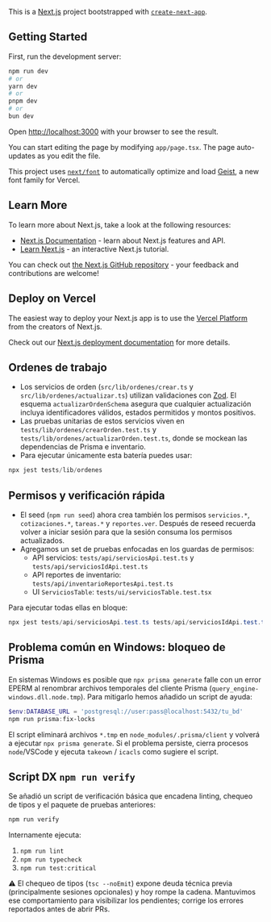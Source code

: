 This is a [Next.js](https://nextjs.org) project bootstrapped with [`create-next-app`](https://nextjs.org/docs/app/api-reference/cli/create-next-app).

## Getting Started

First, run the development server:

```bash
npm run dev
# or
yarn dev
# or
pnpm dev
# or
bun dev
```

Open [http://localhost:3000](http://localhost:3000) with your browser to see the result.

You can start editing the page by modifying `app/page.tsx`. The page auto-updates as you edit the file.

This project uses [`next/font`](https://nextjs.org/docs/app/building-your-application/optimizing/fonts) to automatically optimize and load [Geist](https://vercel.com/font), a new font family for Vercel.

## Learn More

To learn more about Next.js, take a look at the following resources:

- [Next.js Documentation](https://nextjs.org/docs) - learn about Next.js features and API.
- [Learn Next.js](https://nextjs.org/learn) - an interactive Next.js tutorial.

You can check out [the Next.js GitHub repository](https://github.com/vercel/next.js) - your feedback and contributions are welcome!

## Deploy on Vercel

The easiest way to deploy your Next.js app is to use the [Vercel Platform](https://vercel.com/new?utm_medium=default-template&filter=next.js&utm_source=create-next-app&utm_campaign=create-next-app-readme) from the creators of Next.js.

Check out our [Next.js deployment documentation](https://nextjs.org/docs/app/building-your-application/deploying) for more details.

## Ordenes de trabajo

- Los servicios de orden (`src/lib/ordenes/crear.ts` y `src/lib/ordenes/actualizar.ts`) utilizan validaciones con [Zod](https://zod.dev). El esquema `actualizarOrdenSchema` asegura que cualquier actualización incluya identificadores válidos, estados permitidos y montos positivos.
- Las pruebas unitarias de estos servicios viven en `tests/lib/ordenes/crearOrden.test.ts` y `tests/lib/ordenes/actualizarOrden.test.ts`, donde se mockean las dependencias de Prisma e inventario.
- Para ejecutar únicamente esta batería puedes usar:

```powershell
npx jest tests/lib/ordenes
```

## Permisos y verificación rápida

- El seed (`npm run seed`) ahora crea también los permisos `servicios.*`, `cotizaciones.*`, `tareas.*` y `reportes.ver`. Después de reseed recuerda volver a iniciar sesión para que la sesión consuma los permisos actualizados.
- Agregamos un set de pruebas enfocadas en los guardas de permisos:
	- API servicios: `tests/api/serviciosApi.test.ts` y `tests/api/serviciosIdApi.test.ts`
	- API reportes de inventario: `tests/api/inventarioReportesApi.test.ts`
	- UI `ServiciosTable`: `tests/ui/serviciosTable.test.tsx`

Para ejecutar todas ellas en bloque:

```powershell
npx jest tests/api/serviciosApi.test.ts tests/api/serviciosIdApi.test.ts tests/api/inventarioReportesApi.test.ts tests/ui/serviciosTable.test.tsx
```

## Problema común en Windows: bloqueo de Prisma

En sistemas Windows es posible que `npx prisma generate` falle con un error EPERM al renombrar archivos temporales del cliente Prisma (`query_engine-windows.dll.node.tmp`). Para mitigarlo hemos añadido un script de ayuda:

```powershell
$env:DATABASE_URL = 'postgresql://user:pass@localhost:5432/tu_bd'
npm run prisma:fix-locks
```

El script eliminará archivos `*.tmp` en `node_modules/.prisma/client` y volverá a ejecutar `npx prisma generate`. Si el problema persiste, cierra procesos `node`/VSCode y ejecuta `takeown` / `icacls` como sugiere el script.


## Script DX `npm run verify`

Se añadió un script de verificación básica que encadena linting, chequeo de tipos y el paquete de pruebas anteriores:

```powershell
npm run verify
```

Internamente ejecuta:

1. `npm run lint`
2. `npm run typecheck`
3. `npm run test:critical`

⚠️ El chequeo de tipos (`tsc --noEmit`) expone deuda técnica previa (principalmente sesiones opcionales) y hoy rompe la cadena. Mantuvimos ese comportamiento para visibilizar los pendientes; corrige los errores reportados antes de abrir PRs.
